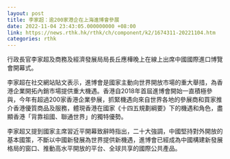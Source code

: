 ```yaml
---
layout: post
title: 李家超：逾200家港企在上海進博會參展
date: 2022-11-04 23:43:05.000000000 +08:00
link: https://news.rthk.hk/rthk/ch/component/k2/1674311-20221104.htm
categories: rthk
---
```


行政長官李家超及商務及經濟發展局局長丘應樺晚上在線上出席中國國際進口博覽會開幕式。

李家超在社交網站貼文表示，進博會是國家主動向世界開放市場的重大舉措，為香港企業開拓內銷市場提供重大機遇。香港自2018年首屆進博會開始一直積極參與，今年有超過200家香港企業參展，抓緊機遇向來自世界各地的參展商和買家推介香港優質商品及服務，體現香港在國家《十四五規劃綱要》下的機遇和角色，盡顯香港「背靠祖國、聯通世界」的獨特優勢。

李家超又提到國家主席習近平開幕致辭時指出，二十大強調，中國堅持對外開放的基本國策，不斷以中國新發展為世界提供新機遇，進博會已經成為中國構建新發展格局的窗口、推動高水平開放的平台、全球共享的國際公共產品。
